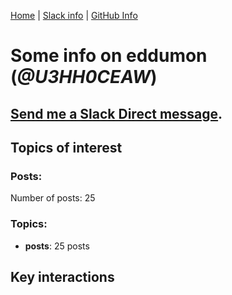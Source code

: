 [Home](https://kelu124.github.io/echommunity/) | [Slack info](https://kelu124.github.io/echommunity/) | [GitHub Info](https://kelu124.github.io/echommunity/github.html)

# Some info on __eddumon__ (_@U3HH0CEAW_)


## [Send me a Slack Direct message](https://echopen.slack.com/messages/@eddumon/).

## Topics of interest

### Posts: 

Number of posts: 25

### Topics:

* __posts__: 25 posts

## Key interactions 


